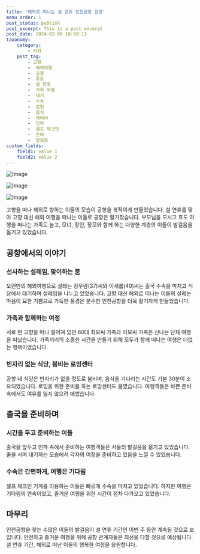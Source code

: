 ```yaml
---
title: '해외로 떠나는 설 연휴 인천공항 현장'
menu_order: 1
post_status: publish
post_excerpt: This is a post excerpt
post_date: 2024-02-08 18:58:13
taxonomy:
    category:
        - 사회
    post_tag:
        - 고향
        -  해외여행
        -  공항
        -  효도
        -  설 연휴
        -  가족 여행
        -  대기
        -  수속
        -  로밍
        -  음식
        -  캐리어
        -  인파
        -  셀프 체크인
        -  준비
        -  발걸음
custom_fields:
    field1: value 1
    field2: value 2
---
```


![Image](https://imgnews.pstatic.net/image/008/2024/02/08/0004997001_001_20240208170501012.jpg?type=w647)

![Image](https://imgnews.pstatic.net/image/008/2024/02/08/0004997001_002_20240208170501127.jpg?type=w647)

![Image](https://imgnews.pstatic.net/image/008/2024/02/08/0004997001_003_20240208170501231.jpg?type=w647)

고향을 떠나 해외로 향하는 이들의 모습이 공항을 북적이게 만들었습니다. 설 연휴를 맞아 고향 대신 해외 여행을 떠나는 이들로 공항은 활기찼습니다. 부모님을 모시고 효도 여행을 떠나는 가족도 늘고, 모녀, 장인, 장모와 함께 하는 다양한 계층의 이들이 발걸음을 옮기고 있었습니다.
## 공항에서의 이야기
### 선사하는 설레임, 맞이하는 붐
오랜만의 해외여행으로 설레는 정우람(37)씨와 이새롬(40)씨는 출국 수속을 마치고 식당에서 대기하며 설레임을 나누고 있었습니다. 고향 대신 해외로 떠나는 이들의 설레는 마음이 묘한 기쁨으로 가득한 풍경은 분주한 인천공항을 더욱 활기차게 만들었습니다.
### 가족과 함께하는 여정
서로 먼 고향을 떠나 떨어져 있던 60대 최모씨 가족과 이모씨 가족은 신나는 단체 여행을 떠났습니다. 가족끼리의 소중한 시간을 만들기 위해 모두가 함께 떠나는 여행은 더없는 행복이었습니다. 
### 빈자리 없는 식당, 붐비는 로밍센터
공항 내 식당은 빈자리가 없을 정도로 붐비며, 음식을 기다리는 시간도 기본 30분이 소요되었습니다. 로밍을 위한 준비를 하는 로밍센터도 붐볐습니다. 여행객들은 바쁜 준비 속에서도 여유를 잃지 않으려 애썼습니다.
## 출국을 준비하며
### 시간을 두고 준비하는 이들
출국을 앞두고 인파 속에서 준비하는 여행객들은 서둘러 발걸음을 옮기고 있었습니다. 줄을 서며 대기하는 모습에서 각자의 여정을 준비하고 있음을 느낄 수 있었습니다.
### 수속은 간편하게, 여행은 기다림
셀프 체크인 기계를 이용하는 이들은 빠르게 수속을 마치고 있었습니다. 하지만 여행은 기다림의 연속이었고, 즐거운 여행을 위한 시간이 점차 다가오고 있었습니다.
## 마무리
인천공항을 찾는 수많은 이들의 발걸음이 설 연휴 기간인 이번 주 동안 계속될 것으로 보입니다. 안전하고 즐거운 여행을 위해 공항 관계자들은 최선을 다할 것으로 예상됩니다. 설 연휴 기간, 해외로 떠난 이들의 행복한 여정을 응원합니다.
